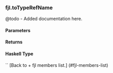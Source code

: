 ### fjl.toTypeRefName
@todo - Added documentation here.

#### Parameters

#### Returns
 
#### Haskell Type
``
[Back to  + fjl members list.]
(#fjl-members-list)
